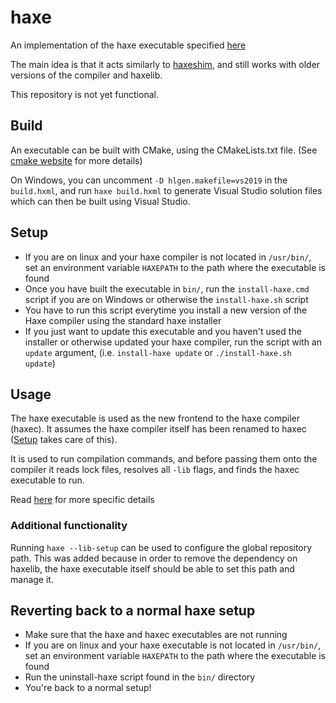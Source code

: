 # haxe

An implementation of the haxe executable specified [here](https://github.com/HaxeFoundation/haxe/wiki/Haxe-haxec-haxelib-plan#haxe-the-frontend)

The main idea is that it acts similarly to [haxeshim](https://github.com/lix-pm/haxeshim), and still works with older versions of the compiler and haxelib.

This repository is not yet functional.

## Build

An executable can be built with CMake, using the CMakeLists.txt file. (See [cmake website](https://cmake.org/) for more details)

On Windows, you can uncomment `-D hlgen.makefile=vs2019` in the `build.hxml`, and run `haxe build.hxml` to generate Visual Studio solution files which can then be built using Visual Studio.

## Setup

- If you are on linux and your haxe compiler is not located in `/usr/bin/`, set an environment variable `HAXEPATH` to the path where the executable is found
- Once you have built the executable in `bin/`, run the `install-haxe.cmd` script if you are on Windows or otherwise the `install-haxe.sh` script
- You have to run this script everytime you install a new version of the Haxe compiler using the standard haxe installer
- If you just want to update this executable and you haven't used the installer or otherwise updated your haxe compiler, run the script with an `update` argument, (i.e. `install-haxe update` or `./install-haxe.sh update`)

## Usage

The haxe executable is used as the new frontend to the haxe compiler (haxec). It assumes the haxe compiler itself has been renamed to haxec ([Setup](#Setup) takes care of this).

It is used to run compilation commands, and before passing them onto the compiler it reads lock files, resolves all `-lib` flags, and finds the haxec executable to run.

Read [here](https://github.com/HaxeFoundation/haxe/wiki/Haxe-haxec-haxelib-plan#haxe-the-frontend) for more specific details

### Additional functionality

Running `haxe --lib-setup` can be used to configure the global repository path.
This was added because in order to remove the dependency on haxelib, the haxe executable itself should be able to set this path and manage it.

## Reverting back to a normal haxe setup

- Make sure that the haxe and haxec executables are not running
- If you are on linux and your haxe executable is not located in `/usr/bin/`, set an environment variable `HAXEPATH` to the path where the executable is found
- Run the uninstall-haxe script found in the `bin/` directory
- You're back to a normal setup!
